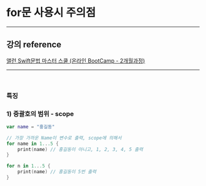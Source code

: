# for문 사용시 주의점

---

## 강의 reference

[앨런 Swift문법 마스터 스쿨 (온라인 BootCamp - 2개월과정)](https://www.inflearn.com/course/스위프트-문법-마스터-스쿨/dashboard)

---

<br>

### 특징

### 1) 중괄호의 범위 - scope

```swift
var name = "홍길동"

// 가장 가까운 Name이 변수로 출력, scope에 의해서
for name in 1...5 {
    print(name) // 홍길동이 아니고, 1, 2, 3, 4, 5 출력
}

for n in 1...5 {
    print(name) // 홍길동이 5번 출력
}

```
